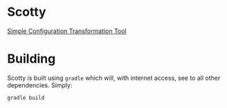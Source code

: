 Scotty
======

[Simple Configuration Transformation Tool](http://nwillc.github.io/scotty)

Building
========
Scotty is built using `gradle` which will, with internet access, see to all other dependencies. Simply:

   `gradle build`
